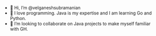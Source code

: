 - 👋 Hi, I’m @velganeshsubramanian
- 👀 I love programming. Java is my expertise and I am learning Go and Python.
- 💞️ I’m looking to collaborate on Java projects to make myself familiar with GH.

<!---
velganeshsubramanian/velganeshsubramanian is a ✨ special ✨ repository because its `README.md` (this file) appears on your GitHub profile.
You can click the Preview link to take a look at your changes.
--->
